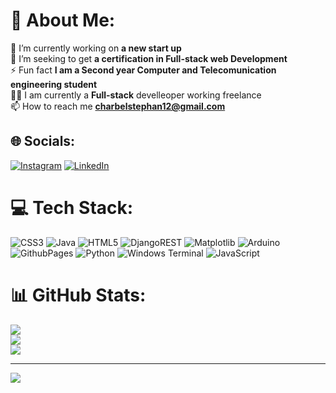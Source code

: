 # 💫 About Me:
🔭 I’m currently working on **a new start up**<br>🌱 I’m seeking to get **a certification in Full-stack web Development**<br>⚡ Fun fact **I am a Second year Computer and Telecomunication engineering student**<br>🧑‍💻 I am currently a **Full-stack** develleoper working freelance<br>📫 How to reach me **charbelstephan12@gmail.com**


## 🌐 Socials:
[![Instagram](https://img.shields.io/badge/Instagram-%23E4405F.svg?logo=Instagram&logoColor=white)](https://instagram.com/charbel_stephan) [![LinkedIn](https://img.shields.io/badge/LinkedIn-%230077B5.svg?logo=linkedin&logoColor=white)](https://linkedin.com/in/charbel-j-estephan) 

# 💻 Tech Stack:
![CSS3](https://img.shields.io/badge/css3-%231572B6.svg?style=plastic&logo=css3&logoColor=white) ![Java](https://img.shields.io/badge/java-%23ED8B00.svg?style=plastic&logo=openjdk&logoColor=white) ![HTML5](https://img.shields.io/badge/html5-%23E34F26.svg?style=plastic&logo=html5&logoColor=white) ![DjangoREST](https://img.shields.io/badge/DJANGO-REST-ff1709?style=plastic&logo=django&logoColor=white&color=ff1709&labelColor=gray) ![Matplotlib](https://img.shields.io/badge/Matplotlib-%23ffffff.svg?style=plastic&logo=Matplotlib&logoColor=black) ![Arduino](https://img.shields.io/badge/-Arduino-00979D?style=plastic&logo=Arduino&logoColor=white) ![GithubPages](https://img.shields.io/badge/github%20pages-121013?style=plastic&logo=github&logoColor=white) ![Python](https://img.shields.io/badge/python-3670A0?style=plastic&logo=python&logoColor=ffdd54) ![Windows Terminal](https://img.shields.io/badge/Windows%20Terminal-%234D4D4D.svg?style=plastic&logo=windows-terminal&logoColor=white) ![JavaScript](https://img.shields.io/badge/javascript-%23323330.svg?style=plastic&logo=javascript&logoColor=%23F7DF1E)
# 📊 GitHub Stats:
![](https://github-readme-stats.vercel.app/api?username=charbel-j-estephan&theme=dark&hide_border=false&include_all_commits=true&count_private=true)<br/>
![](https://github-readme-streak-stats.herokuapp.com/?user=charbel-j-estephan&theme=dark&hide_border=false)<br/>
![](https://github-readme-stats.vercel.app/api/top-langs/?username=charbel-j-estephan&theme=dark&hide_border=false&include_all_commits=true&count_private=true&layout=compact)

---
[![](https://visitcount.itsvg.in/api?id=charbel-j-estephan&icon=0&color=1)](https://visitcount.itsvg.in)

<!-- Proudly created with GPRM ( https://gprm.itsvg.in ) -->
